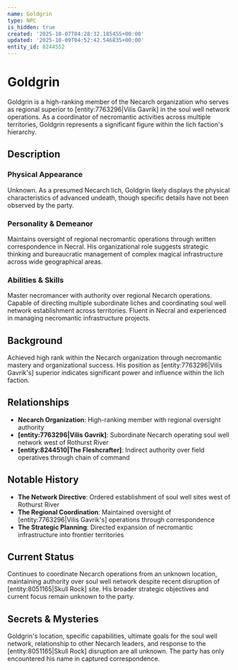 ```yaml
---
name: Goldgrin
type: NPC
is_hidden: true
created: '2025-10-07T04:28:32.185455+00:00'
updated: '2025-10-09T04:52:42.546835+00:00'
entity_id: 8244552
---
```


# Goldgrin

Goldgrin is a high-ranking member of the Necarch organization who serves as regional superior to [entity:7763296|Vilis Gavrik] in the soul well network operations. As a coordinator of necromantic activities across multiple territories, Goldgrin represents a significant figure within the lich faction's hierarchy.

## Description

### Physical Appearance

Unknown. As a presumed Necarch lich, Goldgrin likely displays the physical characteristics of advanced undeath, though specific details have not been observed by the party.

### Personality & Demeanor

Maintains oversight of regional necromantic operations through written correspondence in Necral. His organizational role suggests strategic thinking and bureaucratic management of complex magical infrastructure across wide geographical areas.

### Abilities & Skills

Master necromancer with authority over regional Necarch operations. Capable of directing multiple subordinate liches and coordinating soul well network establishment across territories. Fluent in Necral and experienced in managing necromantic infrastructure projects.

## Background

Achieved high rank within the Necarch organization through necromantic mastery and organizational success. His position as [entity:7763296|Vilis Gavrik's] superior indicates significant power and influence within the lich faction.

## Relationships

- **Necarch Organization**: High-ranking member with regional oversight authority
- **[entity:7763296|Vilis Gavrik]**: Subordinate Necarch operating soul well network west of Rothurst River
- **[entity:8244510|The Fleshcrafter]**: Indirect authority over field operatives through chain of command

## Notable History

- **The Network Directive**: Ordered establishment of soul well sites west of Rothurst River
- **The Regional Coordination**: Maintained oversight of [entity:7763296|Vilis Gavrik's] operations through correspondence
- **The Strategic Planning**: Directed expansion of necromantic infrastructure into frontier territories

## Current Status

Continues to coordinate Necarch operations from an unknown location, maintaining authority over soul well network despite recent disruption of [entity:8051165|Skull Rock] site. His broader strategic objectives and current focus remain unknown to the party.

## Secrets & Mysteries

Goldgrin's location, specific capabilities, ultimate goals for the soul well network, relationship to other Necarch leaders, and response to the [entity:8051165|Skull Rock] disruption are all unknown. The party has only encountered his name in captured correspondence.
